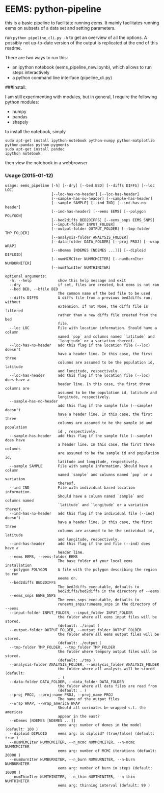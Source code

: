 
# EEMS: python-pipeline

this is a basic pipeline to facilitate running eems. It mainly facilitates
running eems on subsets of a data set and setting parameters.

run `python pipeline_cli.py -h` to get an overview of all the options. A
possibly not up-to-date version of the output is replicated at the end of this
readme.

There are two ways to run this: 
 - an ipython notebook (eems_pipeline_new.ipynb), which allows to run steps
   interactively
 - a python command line interface (pipeline_cli.py)



###Install:

I am still experimenting with modules, but in general, I require the following 
python modules:
- numpy
- pandas
- shapely

to install the notebook, simply
```
sudo apt-get install ipython-notebook python-numpy python-matplotlib python-pandas python-pygments
sudo apt-get install pandoc
ipython notebook
``` 
then  view the notebook in a webbrowser

### Usage (2015-01-12)


    usage: eems_pipeline [-h] [--dry] [--bed BED] [--diffs DIFFS] [--loc LOC]
                         [--loc-has-no-header] [--loc-has-header]
                         [--sample-has-no-header] [--sample-has-header]
                         [--sample SAMPLE] [--ind IND] [--ind-has-no-header]
                         [--ind-has-header] [--eems EEMS] [--polygon POLYGON]
                         [--bed2diffs BED2DIFFS] [--eems_snps EEMS_SNPS]
                         [--input-folder INPUT_FOLDER]
                         [--output-folder OUTPUT_FOLDER] [--tmp-folder TMP_FOLDER]
                         [--analysis-folder ANALYSIS_FOLDER]
                         [--data-folder DATA_FOLDER] [--proj PROJ] [--wrap WRAP]
                         [--nDemes [NDEMES [NDEMES ...]]] [--diploid DIPLOID]
                         [--numMCMCIter NUMMCMCITER] [--numBurnIter NUMBURNITER]
                         [--numThinIter NUMTHINITER]

    optional arguments:
      -h, --help            show this help message and exit
      --dry                 if set, files are created, but eems is not ran
      --bed BED, --bfile BED
                            The common name of the bed file to be used
      --diffs DIFFS         A diffs file from a previous bed2diffs run, without
                            extension. If not None, the diffs file is filtered
                            rather than a new diffs file created from the bed
                            file.
      --loc LOC             File with location information. Should have a column
                            named `pop` and columns named `latitude` and
                            `longitude` or a variation thereof.
      --loc-has-no-header   add this flag if the location file (--loc) doesn't
                            have a header line. In this case, the first three
                            columns are assumed to be the population id, latitude
                            and longitude, respectively.
      --loc-has-header      add this flag if the location file (--loc) does have a
                            header line. In this case, the first three columns are
                            assumed to be the population id, latitude and
                            longitude, respectively.
      --sample-has-no-header
                            add this flag if the sample file (--sample) doesn't
                            have a header line. In this case, the first three
                            columns are assumed to be the sample id and population
                            id , respectively.
      --sample-has-header   add this flag if the sample file (--sample) does have
                            a header line. In this case, the first three columns
                            are assumed to be the sample id and population id,
                            latitude and longitude, respectively.
      --sample SAMPLE       File with sample information. Should have a column
                            named `sample` and columns named `pop` or a variation
                            thereof.
      --ind IND             File with individual based location information.
                            Should have a column named `sample` and columns named
                            `latitude` and `longitude` or a variation thereof.
      --ind-has-no-header   add this flag if the individual file (--ind) doesn't
                            have a header line. In this case, the first three
                            columns are assumed to be the individual id, latitude
                            and longitude, respectively.
      --ind-has-header      add this flag if the ind file (--ind) does have a
                            header line.
      --eems EEMS, --eems-folder EEMS
                            The base folder of your local eems installation
      --polygon POLYGON     A file with the polygon describing the region to run
                            eeems on.
      --bed2diffs BED2DIFFS
                            The bed2diffs executable, defaults to
                            bed2diffs/bed2diffs in the directory of --eems
      --eems_snps EEMS_SNPS
                            The eems_snps executable, defaults to
                            runeems_snps/runeems_snps in the directory of --eems
      --input-folder INPUT_FOLDER, --input_folder INPUT_FOLDER
                            the folder where all eems input files will be stored.
                            (default: ./input )
      --output-folder OUTPUT_FOLDER, --output_folder OUTPUT_FOLDER
                            the folder where all eems output files will be stored.
                            (default: ./output )
      --tmp-folder TMP_FOLDER, --tmp_folder TMP_FOLDER
                            the folder where tempory output files will be stored.
                            (default: ./tmp )
      --analysis-folder ANALYSIS_FOLDER, --analysis_folder ANALYSIS_FOLDER
                            the folder where all analysis will be stored (default:
                            . )
      --data-folder DATA_FOLDER, --data_folder DATA_FOLDER
                            the folder where all data files are read from
                            (default: . )
      --proj PROJ, --proj-name PROJ, --proj_name PROJ
                            The name of the output files
      --wrap WRAP, --wrap_america WRAP
                            Should all corinates be wrapped s.t. the americas
                            appear in the east?
      --nDemes [NDEMES [NDEMES ...]]
                            eems arg: number of demes in the model (default: 100 )
      --diploid DIPLOID     eems arg: is diploid? (true/false) (default: true )
      --numMCMCIter NUMMCMCITER, --n_mcmc NUMMCMCITER, --n-mcmc NUMMCMCITER
                            eems arg: number of MCMC iterations (default: 20000 )
      --numBurnIter NUMBURNITER, --n_burn NUMBURNITER, --n-burn NUMBURNITER
                            eems arg: number of burn in steps (default: 10000 )
      --numThinIter NUMTHINITER, --n_thin NUMTHINITER, --n-thin NUMTHINITER
                            eems arg: thinning interval (default: 99 )

